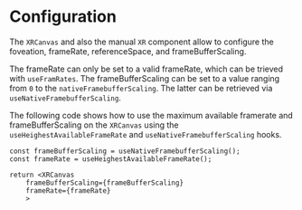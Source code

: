 # Configuration

The `XRCanvas` and also the manual `XR` component allow to configure the foveation, frameRate, referenceSpace, and frameBufferScaling.

The frameRate can only be set to a valid frameRate, which can be trieved with `useFramRates`. The frameBufferScaling can be set to a value ranging from `0` to the `nativeFramebufferScaling`. The latter can be retrieved via `useNativeFramebufferScaling`.

The following code shows how to use the maximum available framerate and frameBufferScaling on the `XRCanvas` using the `useHeighestAvailableFrameRate` and `useNativeFramebufferScaling` hooks.

```tsx
const frameBufferScaling = useNativeFramebufferScaling();
const frameRate = useHeighestAvailableFrameRate();

return <XRCanvas
    frameBufferScaling={frameBufferScaling}
    frameRate={frameRate}
    >
```
